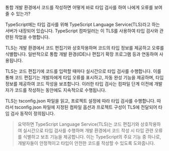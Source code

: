 통합 개발 환경에서 코드를 작성하면 어떻게 바로 타입 검사를 하여 나에게 오류를 보여줄 수 있는가?

TypeScript에는 타입 검사를 위해 TypeScript Language Service(TLS)라고 하는 서버가 내장되어 있습니다. TypeScript 컴파일러는 이 TLS를 사용하여 타입 검사와 관련된 작업을 수행합니다.

TLS는 개발 환경에서 코드 편집기와 상호작용하며 코드의 타입 정보를 제공하고 오류를 식별합니다.
일반적으로 통합 개발 환경(IDE)나 편집기 확장 프로그램 등과 연동하여 사용됩니다.

TLS는 코드 편집기에 코드를 입력할 때마다 실시간으로 타입 검사를 수행합니다. 이를 통해 코드 편집기는 개발자에게 타입 오류를 표시하고, 자동 완성 기능을 제공하며, 타입 정보를 제공하여 코드 작성을 보조합니다. 이러한 타입 검사는 컴파일 단계 이전에 개발자가 코드를 작성하는 동안에도 지속적으로 수행됩니다.

TLS는 tsconfig.json 파일을 읽고, 프로젝트 설정에 따라 타입 검사를 수행합니다.
따라서 tsconfig.json 파일에 지정된 컴파일 옵션과 프로젝트 구성이 TLS에 전달되어 타임 검사 동작이 정의됩니다.

> 요약하면 TypeScript Language Service(TLS)는 코드 편집기와 상호작용하여 실시간으로 타입 검사를 수행하며 개발 환경에서 코드 작성 시 타입 관련 오류를 식별하고 보조 기능을 제공합니다. 이는 TypeScript의 주요 기능 중 하나로, 개발자들이 안정적이고 타입이 안전한 코드를 작성할 수 있도록 도와줍니다.
